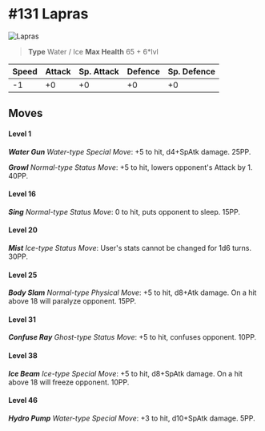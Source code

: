 # #131 Lapras


![Lapras](https://img.pokemondb.net/sprites/home/normal/1x/lapras.png)

> **Type** Water / Ice
> **Max Health** 65 + 6\*lvl

| Speed | Attack | Sp. Attack | Defence | Sp. Defence |
| ----- | ------ | ---------- | ------- | ----------- |
| -1 | +0 | +0 | +0 | +0 |

## Moves
#### Level 1

***Water Gun** Water-type Special Move*: +5 to hit, d4+SpAtk damage.  25PP.

***Growl** Normal-type Status Move*: +5 to hit, lowers opponent's Attack by 1. 40PP.
#### Level 16

***Sing** Normal-type Status Move*: 0 to hit, puts opponent to sleep. 15PP.
#### Level 20

***Mist** Ice-type Status Move*: User's stats cannot be changed for 1d6 turns. 30PP.
#### Level 25

***Body Slam** Normal-type Physical Move*: +5 to hit, d8+Atk damage. On a hit above 18 will paralyze opponent. 15PP.
#### Level 31

***Confuse Ray** Ghost-type Status Move*: +5 to hit, confuses opponent. 10PP.
#### Level 38

***Ice Beam** Ice-type Special Move*: +5 to hit, d8+SpAtk damage. On a hit above 18 will freeze opponent. 10PP.
#### Level 46

***Hydro Pump** Water-type Special Move*: +3 to hit, d10+SpAtk damage.  5PP.

